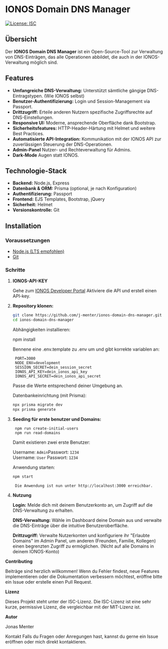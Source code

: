 # IONOS Domain DNS Manager

[![License: ISC](https://img.shields.io/badge/License-ISC-blue.svg)](LICENSE)

## Übersicht

Der **IONOS Domain DNS Manager** ist ein Open-Source-Tool zur Verwaltung von DNS-Einträgen, das alle Operationen abbildet, die auch in der IONOS-Verwaltung möglich sind.


## Features
- **Umfangreiche DNS-Verwaltung:** Unterstützt sämtliche gängige DNS-Eintragstypen. (Wie IONOS selbst)
- **Benutzer-Authentifizierung:** Login und Session-Management via Passport.
- **Drittzugriff:** Erteile anderen Nutzern spezifische Zugriffsrechte auf DNS-Einstellungen.
- **Responsive UI:** Moderne, ansprechende Oberfläche dank Bootstrap.
- **Sicherheitsfeatures:** HTTP-Header-Härtung mit Helmet und weitere Best Practices.
- **Automatisierte API-Integration:** Kommunikation mit der IONOS API zur zuverlässigen Steuerung der DNS-Operationen.
- **Admin-Panel** Nutzer- und Rechteverwaltung für Admins.
- **Dark-Mode** Augen statt IONOS.

## Technologie-Stack

- **Backend:** Node.js, Express
- **Datenbank & ORM:** Prisma (optional, je nach Konfiguration)
- **Authentifizierung:** Passport
- **Frontend:** EJS Templates, Bootstrap, jQuery
- **Sicherheit:** Helmet
- **Versionskontrolle:** Git

## Installation

### Voraussetzungen

- [Node.js (LTS empfohlen)](https://nodejs.org/)
- [Git](https://git-scm.com/)

### Schritte
1. **IONOS-API-KEY**
    
    Gehe zum [IONOS Developer Portal](https://developer.hosting.ionos.de/) Aktiviere die API und erstell einen API-key.

1. **Repository klonen:**

   ```bash
   git clone https://github.com/j-menter/ionos-domain-dns-manager.git
   cd ionos-domain-dns-manager
   ```
    Abhängigkeiten installieren:

    npm install

    Bennene eine .env.template zu .env um und gibt korrekte variablen an:

        PORT=3000
        NODE_ENV=development
        SESSION_SECRET=dein_session_secret
        IONOS_API_KEY=dein_ionos_api_key
        IONOS_API_SECRET=dein_ionos_api_secret
    
    Passe die Werte entsprechend deiner Umgebung an.

    Datenbankeinrichtung (mit Prisma):

    ```bash
    npx prisma migrate dev
    npx prisma generate
    ```
    
2. **Seeding für erste benutzer und Domains:**

        npm run create-initial-users
        npm run read-domains


    Damit existieren zwei erste Benutzer:
    
    Username: ```Admin```Passwort: ```1234```  <br>
    Username: ```User``` Passwort: ```1234``` 

    Anwendung starten:
    ```bash
    npm start
    ```


        Die Anwendung ist nun unter http://localhost:3000 erreichbar.

3. **Nutzung**

    **Login:** Melde dich mit deinem Benutzerkonto an, um Zugriff auf die DNS-Verwaltung zu erhalten.
    
    **DNS-Verwaltung:** Wähle im Dashboard deine Domain aus und verwalte die DNS-Einträge über die intuitive Benutzeroberfläche.
    
    **Drittzugriff:** Verwalte Nutzerkonten und konfiguriere ihr "Erlaubte Domains" im Admin Panel, um anderen (Freunden, Familie, Kollegen) einen begrenzten Zugriff zu ermöglichen. (Nicht auf alle Domains in deinem IONOS-Konto)
    
**Contributing**

Beiträge sind herzlich willkommen! Wenn du Fehler findest, neue Features implementieren oder die Dokumentation verbessern möchtest, eröffne bitte ein Issue oder erstelle einen Pull Request.

**Lizenz**

Dieses Projekt steht unter der ISC-Lizenz.
Die ISC-Lizenz ist eine sehr kurze, permissive Lizenz, die vergleichbar mit der MIT-Lizenz ist.

**Autor**

Jonas Menter

Kontakt
Falls du Fragen oder Anregungen hast, kannst du gerne ein Issue eröffnen oder mich direkt kontaktieren.